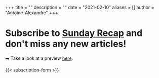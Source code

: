 +++
title = ""
description = ""
date = "2021-02-10"
aliases = []
author = "Antoine-Alexandre"
+++

# Subscribe to [Sunday Recap]() and don't miss any new articles!

➡️ Take a look at a preview [here](https://sh1.sendinblue.com/ade290x18lpfe.html?t=1661073565).

{{< subscription-form >}}